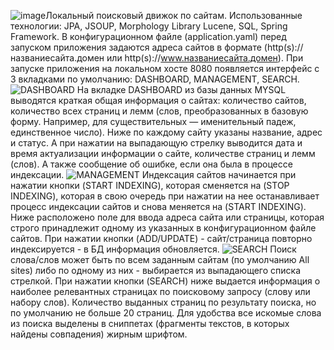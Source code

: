 ![image](https://github.com/dorzhogun/searchengine222/assets/113798938/811682b6-7ff7-4bdc-a621-9d33426f4a8b)Локальный поисковый движок по сайтам. Использованные технологии: JPA, JSOUP, Morphology Library Lucene, SQL, Spring Framework.
В конфигурационном файле (application.yaml) перед запуском приложения задаются адреса сайтов в формате (http(s)://названиесайта.домен или http(s)://www.названиесайта.домен).
При запуске приложения на локальном хосте 8080 появляется интерфейс с 3 вкладками по умолчанию: DASHBOARD, MANAGEMENT, SEARCH.
![DASHBOARD](https://github.com/dorzhogun/searchengine222/assets/113798938/4b983a11-d1bb-4138-9b9b-53fff4de7671)
На вкладке DASHBOARD из базы данных MYSQL выводятся краткая общая информация о сайтах: количество сайтов, количество всех страниц и лемм (слов, преобразованных в базовую форму. Например, для существительных —
именительный падеж, единственное число).
Ниже по каждому сайту указаны название, адрес и статус. А при нажатии на выпадающую стрелку выводится дата и время актуализации информации о сайте, количестве страниц и лемм (слов). А также сообщение об ошибке, если она была в процессе индексации.
![MANAGEMENT](https://github.com/dorzhogun/searchengine222/assets/113798938/a2a04d1d-dd6f-4c93-bb2e-1bb40dd13882)
Индексация сайтов начинается при нажатии кнопки (START INDEXING), которая сменяется на (STOP INDEXING), которая в свою очередь при нажатии на нее останавливает процесс индексации сайтов и снова меняется на (START INDEXING).
Ниже расположено поле для ввода адреса сайта или страницы, которая строго принадлежит одному из указанных в конфигурационном файле сайтов. При нажатии кнопки (ADD/UPDATE) - сайт/страница повторно индексируется - в БД информация обновляется.
![SEARCH](https://github.com/dorzhogun/searchengine222/assets/113798938/a602b370-c6f6-485c-891d-b786fd27a5eb)
Поиск слова/слов может быть по всем заданным сайтам (по умолчанию All sites) либо по одному из них - выбирается из выпадающего списка стрелкой.
При нажатии кнопки (SEARCH) ниже выдается информация о наиболее релевантных страницах по поисковому запросу (слову или набору слов). Количество выданных страниц по результату поиска, но по умолчанию не больше 20 страниц.
Для удобства все искомые слова из поиска выделены в сниппетах (фрагменты текстов, в которых найдены совпадения) жирным шрифтом.
